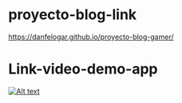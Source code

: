 # proyecto-blog-link

https://danfelogar.github.io/proyecto-blog-gamer/


# Link-video-demo-app 

[![Alt text](https://img.youtube.com/vi/pPb-H7zzMzs/0.jpg)](https://www.youtube.com/watch?v=pPb-H7zzMzs)
